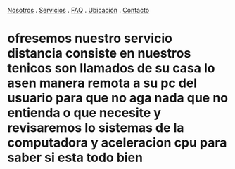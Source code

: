 [Nosotros](./nosotros.md) . [Servicios](./servicios.md) . [FAQ](FAQ.md) . [Ubicación](ubicacion.md) . [Contacto](./contacto.md)

#  ofresemos  nuestro servicio  distancia  consiste  en nuestros tenicos  son llamados  de su casa  lo asen  manera remota   a su pc del usuario para que no aga nada que no  entienda o que necesite y revisaremos lo sistemas de la computadora y aceleracion  cpu para saber si esta todo  bien
